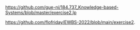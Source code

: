 
https://github.com/gue-ni/184.737_Knowledge-based-Systems/blob/master/exercise2.lp

https://github.com/flofriday/EWBS-2022/blob/main/exercise2.